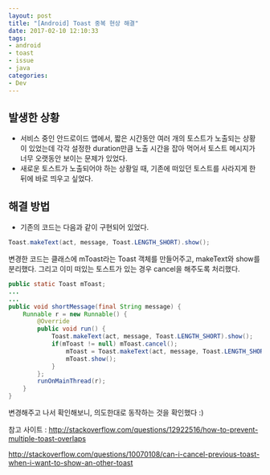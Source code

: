 ```yaml
---
layout: post
title: "[Android] Toast 중복 현상 해결"
date: 2017-02-10 12:10:33
tags:
- android
- toast
- issue
- java
categories:
- Dev
---
```


## 발생한 상황
* 서비스 중인 안드로이드 앱에서, 짧은 시간동안 여러 개의 토스트가 노출되는 상황이 있었는데 각각 설정한 duration만큼 노출 시간을 잡아 먹어서 토스트 메시지가 너무 오랫동안 보이는 문제가 있었다.
* 새로운 토스트가 노출되어야 하는 상황일 때, 기존에 떠있던 토스트를 사라지게 한 뒤에 바로 띄우고 싶었다.

## 해결 방법
* 기존의 코드는 다음과 같이 구현되어 있었다.
```java
Toast.makeText(act, message, Toast.LENGTH_SHORT).show();
```

변경한 코드는 클래스에 mToast라는 Toast 객체를 만들어주고, makeText와 show를 분리했다. 그리고 이미 떠있는 토스트가 있는 경우 cancel을 해주도록 처리했다.

```java
public static Toast mToast;
...
...
public void shortMessage(final String message) {
    Runnable r = new Runnable() {
        @Override
        public void run() {
            Toast.makeText(act, message, Toast.LENGTH_SHORT).show();
            if(mToast != null) mToast.cancel();
                mToast = Toast.makeText(act, message, Toast.LENGTH_SHORT);
                mToast.show();
            }
        };
        runOnMainThread(r);
    }
}
```



변경해주고 나서 확인해보니, 의도한대로 동작하는 것을 확인했다 :)

참고 사이트 : http://stackoverflow.com/questions/12922516/how-to-prevent-multiple-toast-overlaps

http://stackoverflow.com/questions/10070108/can-i-cancel-previous-toast-when-i-want-to-show-an-other-toast
